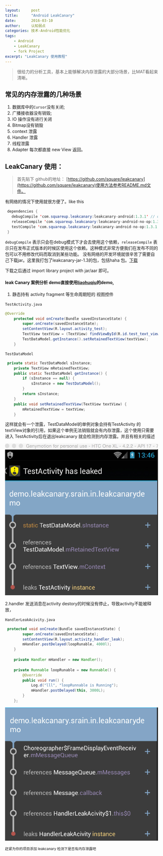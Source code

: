 ```yaml
---
layout:     post
title:      "Android LeakCanary"
date:       2016-03-10
author:     认知弱点
categories: 技术-Android性能优化
tags:
    - Android
    - LeakCanary
    - fork Project
excerpt: "LeakCanary 使用教程"
---
```

> 很给力的分析工具，基本上能够解决内存泄露的大部分场景，比MAT看起来清晰。

## 常见的内存泄露的几种场景 

1. 数据库中的`Cursor`没有关闭;
2. 广播接收器没有销毁;
3. IO 操作没有进行关闭
4. Bitmap没有销毁
5. context 泄露
6. Handler 泄露
7. 线程泄露
8. Adapter 每次都直接 new View 返回。

## LeakCanary 使用：
> 首先贴下 github的地址： [https://github.com/square/leakcanary](https://github.com/square/leakcanary)使用方法参考README.md文件。

有网络的情况下使用就很方便了。like this

```java
 dependencies {
   debugCompile 'com.squareup.leakcanary:leakcanary-android:1.3.1' // or 1.4-beta1
   releaseCompile 'com.squareup.leakcanary:leakcanary-android-no-op:1.3.1' // or 1.4-beta1
   testCompile 'com.squareup.leakcanary:leakcanary-android-no-op:1.3.1' // or 1.4-beta1
 }
```

`debugCompile` 表示只会在debug模式下才会去使用这个依赖，`releaseCompile` 表示只在发布正式版本的时候区使用这个依赖。这种模式非常方便我们在发布不同的包可以不用修改代码而取消到某些功能。
没有网络的开发环境就很辛苦了需要自己下载jar。这里我打包了leakcanary-jar-1.3的包，包括haha 包。[下载](https://github.com/pengqinping/leakcanary-demo/blob/master/download/leakcanary-jar.zip)

下载之后通过 import library project with jar/aar 即可。

#### leak Canary 案例分析 demo直接使用[liaohuqiu](https://github.com/liaohuqiu/leakcanary-demo)的demo,

1. 静态持有 activity fragment 等生命周期短的 视图控件

`TestActivity.java`

```java
@Override
    protected void onCreate(Bundle savedInstanceState) {
        super.onCreate(savedInstanceState);
        setContentView(R.layout.activity_test);
        TextView textView = (TextView) findViewById(R.id.test_text_view);
        TestDataModel.getInstance().setRetainedTextView(textView);
    }
```

`TestDataModel`

```java
 private static TestDataModel sInstance;
    private TextView mRetainedTextView;
    public static TestDataModel getInstance() {
        if (sInstance == null) {
            sInstance = new TestDataModel();
        }
        return sInstance;
    }
    public void setRetainedTextView(TextView textView) {
        mRetainedTextView = textView;
    }
```

这样就会有一个泄露，TestDataModel的单例对象会持有TestActivity 的 textView对象的引用，如果这个单例无法销毁就会有内存泄露，这个使用只需要进入 TestActivity后在退出leakcanary 就会检测到内存泄露。并且有相关的描述

![](../../assets/static_class_with_view.jpg)


2.handler 发送消息在activity destory的时候没有停止，导致activity不能被释放，

`HandlerLeakAcivity.java`

```java
 protected void onCreate(Bundle savedInstanceState) {
        super.onCreate(savedInstanceState);
        setContentView(R.layout.activity_handler_leak);
        mHandler.postDelayed(loopRunable, 4000l);
    }

    private Handler mHandler = new Handler();

    private Runnable loopRunable = new Runnable() {
        @Override
        public void run() {
            Log.d("lll", "loopRunnable is Running");
            mHandler.postDelayed(this, 3000L);
        }
    };
```
![leak_handler](../../assets/handler_leak.jpg)

<small class="img-hint">赶紧为你的项目添加 leakcanary 检测下是否有内存泄露吧 </small>

